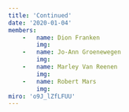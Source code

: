 ```yaml
---
title: 'Continued'
date: '2020-01-04'
members:
    -   name: Dion Franken
        img:
    -   name: Jo-Ann Groenewegen
        img:
    -   name: Marley Van Reenen
        img:
    -   name: Robert Mars
        img:
miro: 'o9J_lZfLFUU'
---
```





